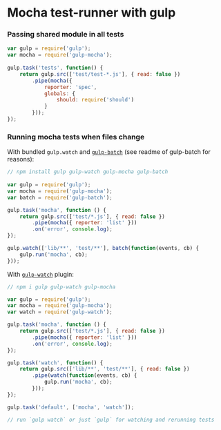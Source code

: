 # Mocha test-runner with gulp

### Passing shared module in all tests

```js
var gulp = require('gulp');
var mocha = require('gulp-mocha');
 
gulp.task('tests', function() {
    return gulp.src(['test/test-*.js'], { read: false })
        .pipe(mocha({
            reporter: 'spec',
            globals: {
                should: require('should')
            }
        }));
});
```

### Running mocha tests when files change

With bundled `gulp.watch` and [`gulp-batch`](https://github.com/floatdrop/gulp-batch) (see readme of gulp-batch for reasons):

```js
// npm install gulp gulp-watch gulp-mocha gulp-batch
 
var gulp = require('gulp');
var mocha = require('gulp-mocha');
var batch = require('gulp-batch');

gulp.task('mocha', function () {
    return gulp.src(['test/*.js'], { read: false })
        .pipe(mocha({ reporter: 'list' }))
        .on('error', console.log);
});

gulp.watch(['lib/**', 'test/**'], batch(function(events, cb) {
    gulp.run('mocha', cb);
}));
```

With [`gulp-watch`](https://github.com/floatdrop/gulp-watch) plugin:

```js
// npm i gulp gulp-watch gulp-mocha

var gulp = require('gulp');
var mocha = require('gulp-mocha');
var watch = require('gulp-watch');

gulp.task('mocha', function () {
    return gulp.src(['test/*.js'], { read: false })
        .pipe(mocha({ reporter: 'list' }))
        .on('error', console.log);
});

gulp.task('watch', function() {
    return gulp.src(['lib/**', 'test/**'], { read: false })
        .pipe(watch(function(events, cb) {
            gulp.run('mocha', cb);
        }));
});

gulp.task('default', ['mocha', 'watch']);

// run `gulp watch` or just `gulp` for watching and rerunning tests
```
